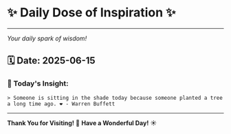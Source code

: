 # ✨ Daily Dose of Inspiration ✨

--- 

_Your daily spark of wisdom!_

## 🗓️ Date: **2025-06-15**

### 💬 Today's Insight:
```
> Someone is sitting in the shade today because someone planted a tree a long time ago. ❤️ - Warren Buffett
```

--- 

**Thank You for Visiting!** 🙏
**Have a Wonderful Day!** ☀️
